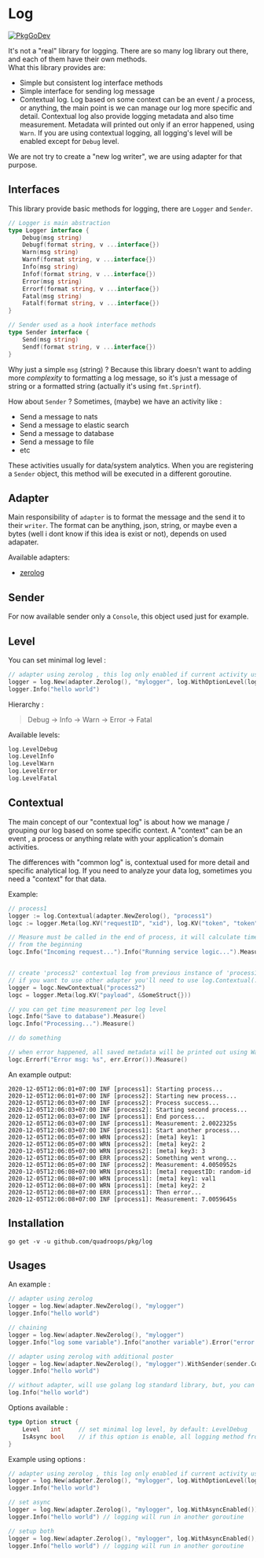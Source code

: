 # Log

[![PkgGoDev](https://pkg.go.dev/badge/github.com/quadroops/pkg/log)](https://pkg.go.dev/github.com/quadroops/pkg/log)

It's not a "real" library for logging.  There are so many log library out there, and each of them have their own methods.  
What this library provides are:

- Simple but consistent log interface methods
- Simple interface for sending log message 
- Contextual log.  Log based on some context can be an event / a process, or anything, the main point is we can manage our log
more specific and detail.  Contextual log also provide logging metadata and also time measurement.  Metadata will printed out only
if an error happened, using `Warn`.  If you are using contextual logging, all logging's level will be enabled except for `Debug` level.  

We are not try to create a "new log writer", we are using adapter for that purpose.

## Interfaces

This library provide basic methods for logging, there are `Logger` and `Sender`. 

```go
// Logger is main abstraction
type Logger interface {
    Debug(msg string)
    Debugf(format string, v ...interface{})
    Warn(msg string)
    Warnf(format string, v ...interface{})
    Info(msg string)
    Infof(format string, v ...interface{})
    Error(msg string)
    Errorf(format string, v ...interface{})
    Fatal(msg string)
    Fatalf(format string, v ...interface{})
}

// Sender used as a hook interface methods
type Sender interface {
    Send(msg string)
    Sendf(format string, v ...interface{})
}
```

Why just a simple `msg` (string) ? Because this library doesn't want to adding more _complexity_ to formatting a log message, so it's just a message of string
or a formatted string (actually it's using `fmt.Sprintf`). 

How about `Sender` ? Sometimes, (maybe) we have an activity like : 

- Send a message to nats 
- Send a message to elastic search
- Send a message to database
- Send a message to file
- etc

These activities usually for data/system analytics.  When you are registering a `Sender` object, this method will be executed in a different goroutine.

## Adapter

Main responsibility of `adapter` is to format the message and the send it to their `writer`.  The format can be anything, json, string, or maybe even a bytes (well i dont know if this idea is exist or not), depends on used adapater.  

Available adapters:

- [zerolog](https://github.com/rs/zerolog)

## Sender

For now available sender only a `Console`, this object used just for example.

## Level

You can set minimal log level : 

```go
// adapter using zerolog , this log only enabled if current activity using Info
logger = log.New(adapter.Zerolog(), "mylogger", log.WithOptionLevel(log.LevelInfo))
logger.Info("hello world")
```

Hierarchy :

> Debug -> Info -> Warn -> Error -> Fatal 

Available levels:

```go
log.LevelDebug
log.LevelInfo
log.LevelWarn
log.LevelError
log.LevelFatal
```

## Contextual

The main concept of our "contextual log" is about how we manage / grouping our log based on some specific context.  A "context" can be an event , a process or anything
relate with your application's domain activities.

The differences with "common log" is, contextual used for more detail and specific analytical log.  If you need to analyze your data log, sometimes you need a "context" for that data.

Example:

```go
// process1
logger := log.Contextual(adapter.NewZerolog(), "process1")
logc := logger.Meta(log.KV("requestID", "xid"), log.KV("token", "token"))

// Measure must be called in the end of process, it will calculate time current process
// from the beginning
logc.Info("Incoming request...").Info("Running service logic...").Measure()


// create 'process2' contextual log from previous instance of 'process1' using same adapter
// if you want to use other adapter you'll need to use log.Contextual(...)
logger = logc.NewContextual("process2")
logc = logger.Meta(log.KV("payload", &SomeStruct{}))

// you can get time measurement per log level
logc.Info("Save to database").Measure()
logc.Info("Processing...").Measure()

// do something

// when error happened, all saved metadata will be printed out using Warn
logc.Errorf("Error msg: %s", err.Error()).Measure()
```

An example output:

```
2020-12-05T12:06:01+07:00 INF [process1]: Starting process...
2020-12-05T12:06:01+07:00 INF [process2]: Starting new process...
2020-12-05T12:06:03+07:00 INF [process2]: Process success...
2020-12-05T12:06:03+07:00 INF [process2]: Starting second process...
2020-12-05T12:06:03+07:00 INF [process1]: End porcess...
2020-12-05T12:06:03+07:00 INF [process1]: Measurement: 2.0022325s
2020-12-05T12:06:03+07:00 INF [process1]: Start another process...
2020-12-05T12:06:05+07:00 WRN [process2]: [meta] key1: 1
2020-12-05T12:06:05+07:00 WRN [process2]: [meta] key2: 2
2020-12-05T12:06:05+07:00 WRN [process2]: [meta] key3: 3
2020-12-05T12:06:05+07:00 ERR [process2]: Something went wrong...
2020-12-05T12:06:05+07:00 INF [process2]: Measurement: 4.0050952s
2020-12-05T12:06:08+07:00 WRN [process1]: [meta] requestID: random-id
2020-12-05T12:06:08+07:00 WRN [process1]: [meta] key1: val1
2020-12-05T12:06:08+07:00 WRN [process1]: [meta] key2: 2
2020-12-05T12:06:08+07:00 ERR [process1]: Then error...
2020-12-05T12:06:08+07:00 INF [process1]: Measurement: 7.0059645s
```

## Installation

```
go get -v -u github.com/quadroops/pkg/log
```

## Usages

An example :

```go
// adapter using zerolog 
logger = log.New(adapter.NewZerolog(), "mylogger")
logger.Info("hello world")

// chaining
logger = log.New(adapter.NewZerolog(), "mylogger")
logger.Info("log some variable").Info("another variable").Error("error here")

// adapter using zerolog with additional poster
logger = log.New(adapter.NewZerolog(), "mylogger").WithSender(sender.Console())
logger.Info("hello world")

// without adapter, will use golang log standard library, but, you can't use `Sender`
log.Info("hello world")
```

Options available :

```go
type Option struct {
    Level   int     // set minimal log level, by default: LevelDebug
    IsAsync bool    // if this option is enable, all logging method from an adapter will run in another goroutines, by default: false
}
```

Example using options :

```go
// adapter using zerolog , this log only enabled if current activity using Info
logger = log.New(adapter.Zerolog(), "mylogger", log.WithOptionLevel(log.LevelInfo))
logger.Info("hello world")

// set async
logger = log.New(adapter.Zerolog(), "mylogger", log.WithAsyncEnabled())
logger.Info("hello world") // logging will run in another goroutine 

// setup both
logger = log.New(adapter.Zerolog(), "mylogger", log.WithAsyncEnabled(), log.WithOptionLevel(log.LevelInfo))
logger.Info("hello world") // logging will run in another goroutine 
```
